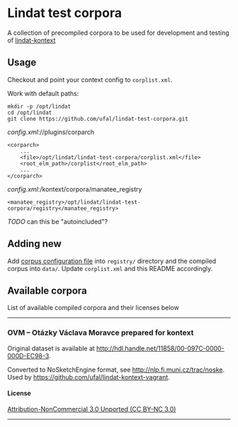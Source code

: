 # Lindat test corpora

A collection of precompiled corpora to be used for development and testing of [lindat-kontext](https://github.com/ufal/lindat-kontext)

## Usage

Checkout and point your context config to `corplist.xml`.

Work with default paths:
```
mkdir -p /opt/lindat
cd /opt/lindat
git clone https://github.com/ufal/lindat-test-corpora.git
```

*config.xml*://plugins/corparch
```
<corparch>
    ...
    <file>/opt/lindat/lindat-test-corpora/corplist.xml</file>
    <root_elm_path>/corplist</root_elm_path>
    ...
</corparch>
```

*config.xml*:/kontext/corpora/manatee_registry
```
<manatee_registry>/opt/lindat/lindat-test-corpora/registry</manatee_registry>
```
*TODO* can this be "autoincluded"?

## Adding new

Add [corpus configuration file](https://www.sketchengine.co.uk/documentation/the-corpus-configuration-file/) into `registry/` directory and the compiled corpus into `data/`. Update `corplist.xml` and this README accordingly. 

## Available corpora

List of available compiled corpora and their licenses below

----

### OVM – Otázky Václava Moravce prepared for kontext

Original dataset is available at http://hdl.handle.net/11858/00-097C-0000-000D-EC98-3. 

Converted to NoSketchEngine format, see http://nlp.fi.muni.cz/trac/noske. 
Used by https://github.com/ufal/lindat-kontext-vagrant.

#### License

[Attribution-NonCommercial 3.0 Unported (CC BY-NC 3.0)](http://creativecommons.org/licenses/by-nc/3.0/)

----
